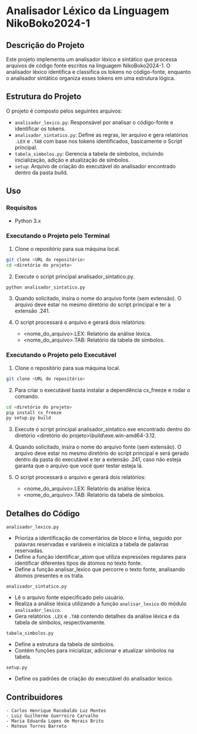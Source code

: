 # Analisador Léxico da Linguagem NikoBoko2024-1

## Descrição do Projeto

Este projeto implementa um analisador léxico e sintático que processa arquivos de código fonte escritos na linguagem NikoBoko2024-1. O analisador léxico identifica e classifica os tokens no código-fonte, enquanto o analisador sintático organiza esses tokens em uma estrutura lógica.

## Estrutura do Projeto

O projeto é composto pelos seguintes arquivos:

- `analisador_lexico.py`: Responsável por analisar o código-fonte e identificar os tokens.
- `analisador_sintatico.py`: Define as regras, ler arquivo e gera relatórios `.LEX` e `.TAB` com base nos tokens identificados, basicamente o Script principal.
- `tabela_simbolos.py`: Gerencia a tabela de símbolos, incluindo inicialização, adição e atualização de símbolos.
- `setup`: Arquivo de criação do executável do analisador encontrado dentro da pasta build.

## Uso

### Requisitos

- Python 3.x

### Executando o Projeto pelo Terminal

1. Clone o repositório para sua máquina local.

```bash
git clone <URL do repositório>
cd <diretório do projeto>
```

2. Execute o script principal analisador_sintatico.py.

```
python analisador_sintatico.py
```

3. Quando solicitado, insira o nome do arquivo fonte (sem extensão). O arquivo deve estar no mesmo diretório do script principal e ter a extensão .241.

4. O script processará o arquivo e gerará dois relatórios:

   - <nome_do_arquivo>.LEX: Relatório da análise léxica.
   - <nome_do_arquivo>.TAB: Relatório da tabela de símbolos.

### Executando o Projeto pelo Executável

1. Clone o repositório para sua máquina local.

```bash
git clone <URL do repositório>
```

2. Para criar o executável basta instalar a dependência cx_freeze e rodar o comando.

```bash
cd <diretório do projeto>
pip install cx_freeze
py setup.py build
```

3. Execute o script principal analisador_sintatico.exe encontrado dentro do diretório <diretório do projeto>\build\exe.win-amd64-3.12.

4. Quando solicitado, insira o nome do arquivo fonte (sem extensão). O arquivo deve estar no mesmo diretório do script principal e será gerado dentro da pasta do executável e ter a extensão .241, caso não esteja garanta que o arquivo que você quer testar esteja lá.

5. O script processará o arquivo e gerará dois relatórios:

   - <nome_do_arquivo>.LEX: Relatório da análise léxica.
   - <nome_do_arquivo>.TAB: Relatório da tabela de símbolos.

## Detalhes do Código

`analisador_lexico.py`

- Prioriza a identificação de comentários de bloco e linha, seguido por palavras reservadas e variáveis e inicializa a tabela de palavras reservadas.
- Define a função identificar_atom que utiliza expressões regulares para identificar diferentes tipos de átomos no texto fonte.
- Define a função analisar_lexico que percorre o texto fonte, analisando átomos presentes e os trata.

`analisador_sintatico.py`

- Lê o arquivo fonte especificado pelo usuário.
- Realiza a análise léxica utilizando a função `analisar_lexico` do módulo `analisador_lexico`.
- Gera relatórios `.LEX` e `.TAB` contendo detalhes da análise léxica e da tabela de símbolos, respectivamente.

`tabela_simbolos.py`

- Define a estrutura da tabela de símbolos.
- Contém funções para inicializar, adicionar e atualizar símbolos na tabela.

`setup.py`

- Define os padrões de criação do executável do analisador lexico.

## Contribuidores

    - Carlos Henrique Racobaldo Luz Montes
    - Luiz Guilherme Guerreiro Carvalho
    - Maria Eduarda Lopes de Morais Brito
    - Mateus Torres Barreto
